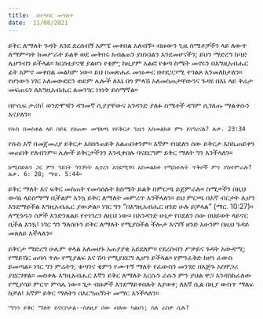 ```yaml
---
title:  በተግባር መግለጥ
date:  11/08/2021
---
```


ይቅር ለማለት ጉዳት እንደ ደረሰብኝ አምኜ መቀበል አለብኝ። ብዙውን ጊዜ ስሜቶቻችን ላይ ለውጥ ለማምጣት ከመሥራት ይልቅ ወደ መቅበሩ አብልጠን ያዘነበልን እንደመሆናችን; ይህን ማድረግ ከባድ ሊሆንብን ይችላል። ክርስቲያናዊ ያልሆነ የቂም; ከዚያም አልፎ የቁጣ ስሜት መኖሩን በእግዚአብሔር ፊት አምኖ መቀበል መልካም ነው። ይህ በመጽሐፈ መዝሙር በተደጋጋሚ ተገልጾ እንመለከታለን። የሆነውን ነገር አለመውደዴን ወይም ሌሎች ለእኔ በጎ ምላሽ አለመስጠታቸውንና ጉዳዩ በእኔ ላይ ቅሬታ መፍጠሩን ለእግዚአብሔር ለመንገር ነፃነት ይሰማኛል።

በዮሴፍ ታሪክ፤ ወንድሞቹን ዳግመኛ ሲያያቸውና አንዳንድ ያለፉ ስሜቶች ዳግም ሲገለጡ ማልቀሱን እናያለን።

`የሱስ በመስቀል ላይ በይፋ የሰጠው መግለጫ የይቅርታ ጊዜን አስመልክቶ ምን ይነግረናል? ሉቃ. 23:34`

የሱስ እኛ በመጀመሪያ ይቅርታ እስክንጠይቅ አልጠበቀንም። እኛም የበደለን ሰው ይቅርታ እስኪጠይቀን መጠበቅ የለብንም። ሌሎች ይቅርታችንን እንዲቀበሉ ባናደርግም ይቅር ማለት ግን እንችላለን።

`ከሚበድሉን ጋር ምን ዓይነት ግንኙነት ሊኖረን እንደሚገባ አስመልክቶ የሚከተሉት ጥቅሶች ምን ያስተምራሉ? ሉቃ. 6: 28; ማቴ. 5:44።`

ይቅር ማለት እና ፍቅር መስጠት የመሳሰሉት ከስሜት ይልቅ በምርጫ ይጀምራሉ። ስሜታችን በዚህ ውሳኔ ላይስማማ ቢችልም እንኳ ይቅር ለማለት መምረጥ እንችላለን። ይህ ምርጫ በእኛ ብርታት ሊሆን እንደማይችል እግዚአብሔር ያውቃል። ነገር ግን “በእግዚአብሔር ዘንድ ሁሉ ይቻላል” (ማር. 10:27)። ለሚጎዱን ሰዎች እንድንጸልይ የተነገረን ለዚህ ነው። በአንዳንድ ሁኔታ የበደለን ሰው በህይወት ላይኖር ቢችል እንኳ፤ ነገር ግን ግለሰቡን ይቅር ለማለት የሚያስችል ችሎታ እናገኝ ዘንድ አሁንም በዚህ ጉዳይ መጸለይ እችላለን።

ይቅርታ ማድረግ ሁሌም ቀላል አለመሆኑ አጠያያቂ አይደለም። የደረሰብን ሥቃይና ጉዳት አውዳሚ; የማይሽር ጠባሳ ጥሎ የሚያልፍ እና ሽባ የሚያደርግ ሊሆን ይችላል። የምንፈቅድ ከሆነ ፈውስ ይመጣል። ነገር ግን ምሬትን; ቁጣንና ቂምን የሙጥኝ ማለት የፈውስን መንገድ በእጅጉ አስቸጋሪ ያደርገዋል። መስቀሉ እግዚአብሔር እኛን ይቅር ለማለት እርሱን ራሱን ምን ያህል ዋጋ እንዳስከፈለው የሚያሳይ ምርጥ ምሳሌ ነው። ጌታ ብዙዎች እንደማይቀበሉት እያወቀ; ለእኛ ሲል በዚያ ውስጥ ማለፍ ከቻለ፤ እኛም ይቅር ማለትን በእርግጠኝነት መማር እንችላለን።

`ማንን ይቅር ማለት ይኖርቦታል--ስለዚያ ሰው ብለው ካልሆነ; ስለ ራስዎ ሲሉ?`